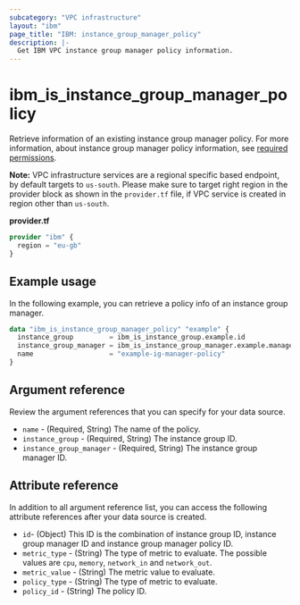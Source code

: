 ```yaml
---
subcategory: "VPC infrastructure"
layout: "ibm"
page_title: "IBM: instance_group_manager_policy"
description: |-
  Get IBM VPC instance group manager policy information.
---
```


# ibm_is_instance_group_manager_policy
Retrieve information of an existing instance group manager policy. For more information, about instance group manager policy information, see [required permissions](https://cloud.ibm.com/docs/vpc?topic=vpc-resource-authorizations-required-for-api-and-cli-calls).

**Note:** 
VPC infrastructure services are a regional specific based endpoint, by default targets to `us-south`. Please make sure to target right region in the provider block as shown in the `provider.tf` file, if VPC service is created in region other than `us-south`.

**provider.tf**

```terraform
provider "ibm" {
  region = "eu-gb"
}
```

## Example usage
In the following example, you can retrieve a policy info of an instance group manager.

```terraform
data "ibm_is_instance_group_manager_policy" "example" {
  instance_group         = ibm_is_instance_group.example.id
  instance_group_manager = ibm_is_instance_group_manager.example.manager_id
  name                   = "example-ig-manager-policy"
}
```

## Argument reference
Review the argument references that you can specify for your data source. 

- `name` - (Required, String) The name of the policy.
- `instance_group` - (Required, String) The instance group ID.
- `instance_group_manager` - (Required, String) The instance group manager ID.

## Attribute reference
In addition to all argument reference list, you can access the following attribute references after your data source is created.

- `id`- (Object) This ID is the combination of instance group ID, instance group manager ID and instance group manager policy ID.
- `metric_type` - (String) The type of metric to evaluate. The possible values are `cpu`, `memory`, `network_in` and `network_out`.
- `metric_value` -  (String) The metric value to evaluate.
- `policy_type` - (String) The type of metric to evaluate.
- `policy_id` - (String) The policy ID.
